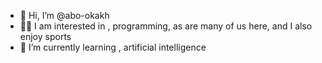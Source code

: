 - 👋 Hi, I’m @abo-okakh 
- 🧑🏽‍ I am interested in , programming, as are many of us here, and I also enjoy sports
- 🌱 I’m currently learning , artificial intelligence   
